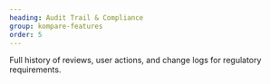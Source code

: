 ```yaml
---
heading: Audit Trail & Compliance
group: kompare-features
order: 5
---
```


Full history of reviews, user actions, and change logs for regulatory requirements.
